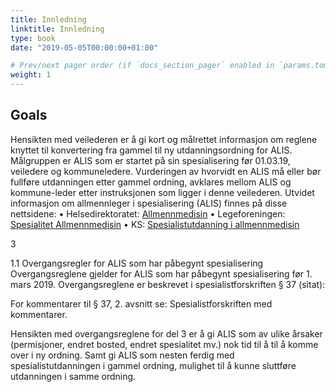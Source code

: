 ```yaml
---
title: Innledning
linktitle: Innledning
type: book
date: "2019-05-05T00:00:00+01:00"

# Prev/next pager order (if `docs_section_pager` enabled in `params.toml`)
weight: 1
---
```


## Goals

Hensikten med veilederen er å gi kort og målrettet informasjon om reglene knyttet til
konvertering fra gammel til ny utdanningsordning for ALIS. Målgruppen er ALIS som er startet på
sin spesialisering før 01.03.19, veiledere og kommuneledere.
Vurderingen av hvorvidt en ALIS må eller bør fullføre utdanningen etter gammel ordning,
avklares mellom ALIS og kommune-leder etter instruksjonen som ligger i denne veilederen.
Utvidet informasjon om allmennleger i spesialisering (ALIS) finnes på disse nettsidene:
• Helsedirektoratet: [Allmennmedisin](https://www.helsedirektoratet.no/tema/autorisasjon-og-spesialistutdanning/spesialistutdanning-for-leger/allmennmedisin)
• Legeforeningen: [Spesialitet Allmennmedisin](https://www.legeforeningen.no/fag/spesialiteter/Allmennmedisin/)
• KS: [Spesialistutdanning i allmennmedisin](https://www.ks.no/fagomrader/helse-og-omsorg/legetjenester/spesialistutdanning-i-allmennmedisin/)

3

1.1 Overgangsregler for ALIS som har påbegynt spesialisering
Overgangsreglene gjelder for ALIS som har påbegynt spesialisering før 1. mars 2019.
Overgangsreglene er beskrevet i spesialistforskriften § 37 (sitat):

For kommentarer til § 37, 2. avsnitt se: Spesialistforskriften med kommentarer.

Hensikten med overgangsreglene for del 3 er å gi ALIS som av ulike årsaker (permisjoner, endret
bosted, endret spesialitet mv.) nok tid til å til å komme over i ny ordning. Samt gi ALIS som
nesten ferdig med spesialistutdanningen i gammel ordning, mulighet til å kunne sluttføre
utdanningen i samme ordning.
